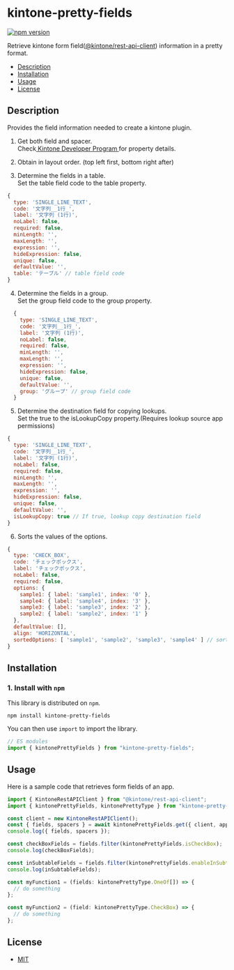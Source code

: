 # kintone-pretty-fields

[![npm version](https://badge.fury.io/js/kintone-pretty-fields.svg)](https://badge.fury.io/js/kintone-pretty-fields)

Retrieve kintone form field([@kintone/rest-api-client](https://www.npmjs.com/package/@kintone/rest-api-client)) information in a pretty format.

- [Description](#description)
- [Installation](#installation)
- [Usage](#usage)
- [License](#license)

## Description

Provides the field information needed to create a kintone plugin.

1. Get both field and spacer.  
Check[ Kintone Developer Program ](https://kintone.dev/en/docs/kintone/rest-api/apps/get-form-fields/#response-parameters)for property details.

2. Obtain in layout order. (top left first, bottom right after)

3. Determine the fields in a table.  
Set the table field code to the table property.

```js
{
  type: 'SINGLE_LINE_TEXT',
  code: '文字列__1行_',
  label: '文字列 (1行)',
  noLabel: false,
  required: false,
  minLength: '',
  maxLength: '',
  expression: '',
  hideExpression: false,
  unique: false,
  defaultValue: '',
  table: 'テーブル' // table field code
}
```

4. Determine the fields in a group.  
Set the group field code to the group property.
```js
  {
    type: 'SINGLE_LINE_TEXT',
    code: '文字列__1行_',
    label: '文字列 (1行)',
    noLabel: false,
    required: false,
    minLength: '',
    maxLength: '',
    expression: '',
    hideExpression: false,
    unique: false,
    defaultValue: '',
    group: 'グループ' // group field code
  }
```

5. Determine the destination field for copying lookups.  
Set the true to the isLookupCopy property.(Requires lookup source app permissions)
```js
{
  type: 'SINGLE_LINE_TEXT',
  code: '文字列__1行_',
  label: '文字列 (1行)',
  noLabel: false,
  required: false,
  minLength: '',
  maxLength: '',
  expression: '',
  hideExpression: false,
  unique: false,
  defaultValue: '',
  isLookupCopy: true // If true, lookup copy destination field
}
```

6. Sorts the values of the options.
```js
{
  type: 'CHECK_BOX',
  code: 'チェックボックス',
  label: 'チェックボックス',
  noLabel: false,
  required: false,
  options: {
    sample1: { label: 'sample1', index: '0' },
    sample4: { label: 'sample4', index: '3' },
    sample3: { label: 'sample3', index: '2' },
    sample2: { label: 'sample2', index: '1' }
  },
  defaultValue: [],
  align: 'HORIZONTAL',
  sortedOptions: [ 'sample1', 'sample2', 'sample3', 'sample4' ] // sorted options
}
```

## Installation

### 1. Install with `npm`

This library is distributed on `npm`.

```shell
npm install kintone-pretty-fields
```

You can then use `import` to import the library.

```ts
// ES modules
import { kintonePrettyFields } from "kintone-pretty-fields";
```

## Usage

Here is a sample code that retrieves form fields of an app.

```ts
import { KintoneRestAPIClient } from "@kintone/rest-api-client";
import { kintonePrettyFields, kintonePrettyType } from "kintone-pretty-fields";

const client = new KintoneRestAPIClient();
const { fields, spacers } = await kintonePrettyFields.get({ client, app: 1, lang: "en", preview: false });
console.log({ fields, spacers });

const checkBoxFields = fields.filter(kintonePrettyFields.isCheckBox);
console.log(checkBoxFields);

const inSubtableFields = fields.filter(kintonePrettyFields.enableInSubtable).filter(kintonePrettyFields.isInSubtable);
console.log(inSubtableFields);

const myFunction1 = (fields: kintonePrettyType.OneOf[]) => {
  // do something
};

const myFunction2 = (field: kintonePrettyType.CheckBox) => {
  // do something
};
```

## License

- [MIT](https://github.com/cy-takeuchi/kintone-pretty-fields/blob/main/LICENSE)
